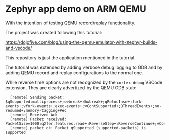 # Zephyr app demo on ARM QEMU

With the intention of testing QEMU record/replay functionality.

The project was created following this tutorial:

https://dojofive.com/blog/using-the-qemu-emulator-with-zephyr-builds-and-vscode/

This repository is just the application mentioned in the tutorial.

The tutorial was extended by adding verbose debug logging to GDB and
by adding QEMU record and replay configurations to the normal one.

While reverse time options are not recognized by the `cortex-debug` VSCode extension,
They are clearly advertized by the QEMU GDB stub:

```gdb
  [remote] Sending packet: $qSupported:multiprocess+;swbreak+;hwbreak+;qRelocInsn+;fork-events+;vfork-events+;exec-events+;vContSupported+;QThreadEvents+;no-resumed+;memory-tagging+#ec
  [remote] Received Ack
  [remote] Packet received: PacketSize=1000;qXfer:features:read+;ReverseStep+;ReverseContinue+;vContSupported+;multiprocess+
  [remote] packet_ok: Packet qSupported (supported-packets) is supported
```

